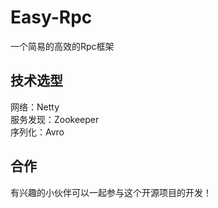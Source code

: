 # Easy-Rpc
一个简易的高效的Rpc框架

技术选型
------
网络：Netty  
服务发现：Zookeeper  
序列化：Avro

合作
----
有兴趣的小伙伴可以一起参与这个开源项目的开发！